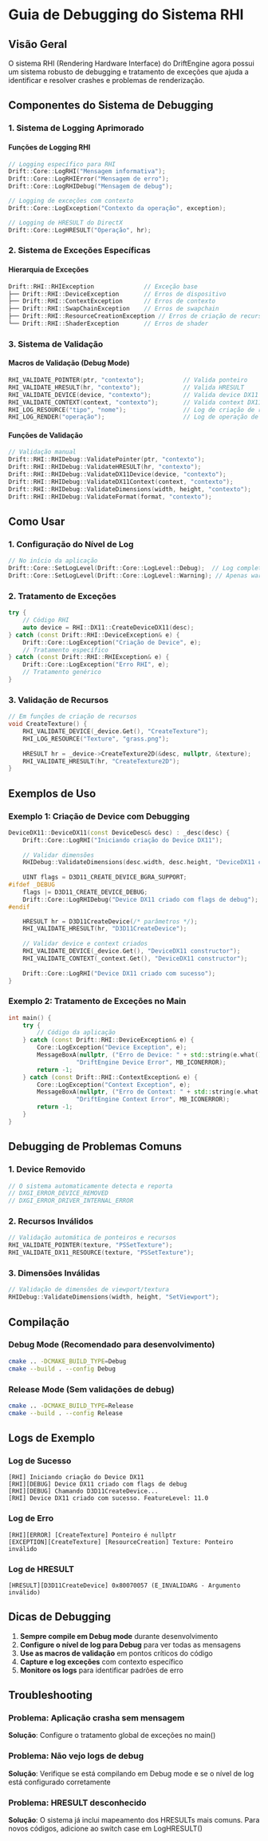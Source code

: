 # Guia de Debugging do Sistema RHI

## Visão Geral

O sistema RHI (Rendering Hardware Interface) do DriftEngine agora possui um sistema robusto de debugging e tratamento de exceções que ajuda a identificar e resolver crashes e problemas de renderização.

## Componentes do Sistema de Debugging

### 1. Sistema de Logging Aprimorado

#### Funções de Logging RHI
```cpp
// Logging específico para RHI
Drift::Core::LogRHI("Mensagem informativa");
Drift::Core::LogRHIError("Mensagem de erro");
Drift::Core::LogRHIDebug("Mensagem de debug");

// Logging de exceções com contexto
Drift::Core::LogException("Contexto da operação", exception);

// Logging de HRESULT do DirectX
Drift::Core::LogHRESULT("Operação", hr);
```

### 2. Sistema de Exceções Específicas

#### Hierarquia de Exceções
```cpp
Drift::RHI::RHIException              // Exceção base
├── Drift::RHI::DeviceException       // Erros de dispositivo
├── Drift::RHI::ContextException      // Erros de contexto
├── Drift::RHI::SwapChainException    // Erros de swapchain
├── Drift::RHI::ResourceCreationException // Erros de criação de recursos
└── Drift::RHI::ShaderException       // Erros de shader
```

### 3. Sistema de Validação

#### Macros de Validação (Debug Mode)
```cpp
RHI_VALIDATE_POINTER(ptr, "contexto");           // Valida ponteiro
RHI_VALIDATE_HRESULT(hr, "contexto");            // Valida HRESULT
RHI_VALIDATE_DEVICE(device, "contexto");         // Valida device DX11
RHI_VALIDATE_CONTEXT(context, "contexto");       // Valida context DX11
RHI_LOG_RESOURCE("tipo", "nome");                // Log de criação de recurso
RHI_LOG_RENDER("operação");                      // Log de operação de renderização
```

#### Funções de Validação
```cpp
// Validação manual
Drift::RHI::RHIDebug::ValidatePointer(ptr, "contexto");
Drift::RHI::RHIDebug::ValidateHRESULT(hr, "contexto");
Drift::RHI::RHIDebug::ValidateDX11Device(device, "contexto");
Drift::RHI::RHIDebug::ValidateDX11Context(context, "contexto");
Drift::RHI::RHIDebug::ValidateDimensions(width, height, "contexto");
Drift::RHI::RHIDebug::ValidateFormat(format, "contexto");
```

## Como Usar

### 1. Configuração do Nível de Log

```cpp
// No início da aplicação
Drift::Core::SetLogLevel(Drift::Core::LogLevel::Debug);  // Log completo
Drift::Core::SetLogLevel(Drift::Core::LogLevel::Warning); // Apenas warnings e erros
```

### 2. Tratamento de Exceções

```cpp
try {
    // Código RHI
    auto device = RHI::DX11::CreateDeviceDX11(desc);
} catch (const Drift::RHI::DeviceException& e) {
    Drift::Core::LogException("Criação de Device", e);
    // Tratamento específico
} catch (const Drift::RHI::RHIException& e) {
    Drift::Core::LogException("Erro RHI", e);
    // Tratamento genérico
}
```

### 3. Validação de Recursos

```cpp
// Em funções de criação de recursos
void CreateTexture() {
    RHI_VALIDATE_DEVICE(_device.Get(), "CreateTexture");
    RHI_LOG_RESOURCE("Texture", "grass.png");
    
    HRESULT hr = _device->CreateTexture2D(&desc, nullptr, &texture);
    RHI_VALIDATE_HRESULT(hr, "CreateTexture2D");
}
```

## Exemplos de Uso

### Exemplo 1: Criação de Device com Debugging

```cpp
DeviceDX11::DeviceDX11(const DeviceDesc& desc) : _desc(desc) {
    Drift::Core::LogRHI("Iniciando criação do Device DX11");
    
    // Validar dimensões
    RHIDebug::ValidateDimensions(desc.width, desc.height, "DeviceDX11 constructor");
    
    UINT flags = D3D11_CREATE_DEVICE_BGRA_SUPPORT;
#ifdef _DEBUG
    flags |= D3D11_CREATE_DEVICE_DEBUG;
    Drift::Core::LogRHIDebug("Device DX11 criado com flags de debug");
#endif

    HRESULT hr = D3D11CreateDevice(/* parâmetros */);
    RHI_VALIDATE_HRESULT(hr, "D3D11CreateDevice");
    
    // Validar device e context criados
    RHI_VALIDATE_DEVICE(_device.Get(), "DeviceDX11 constructor");
    RHI_VALIDATE_CONTEXT(_context.Get(), "DeviceDX11 constructor");
    
    Drift::Core::LogRHI("Device DX11 criado com sucesso");
}
```

### Exemplo 2: Tratamento de Exceções no Main

```cpp
int main() {
    try {
        // Código da aplicação
    } catch (const Drift::RHI::DeviceException& e) {
        Core::LogException("Device Exception", e);
        MessageBoxA(nullptr, ("Erro de Device: " + std::string(e.what())).c_str(),
                   "DriftEngine Device Error", MB_ICONERROR);
        return -1;
    } catch (const Drift::RHI::ContextException& e) {
        Core::LogException("Context Exception", e);
        MessageBoxA(nullptr, ("Erro de Context: " + std::string(e.what())).c_str(),
                   "DriftEngine Context Error", MB_ICONERROR);
        return -1;
    }
}
```

## Debugging de Problemas Comuns

### 1. Device Removido
```cpp
// O sistema automaticamente detecta e reporta
// DXGI_ERROR_DEVICE_REMOVED
// DXGI_ERROR_DRIVER_INTERNAL_ERROR
```

### 2. Recursos Inválidos
```cpp
// Validação automática de ponteiros e recursos
RHI_VALIDATE_POINTER(texture, "PSSetTexture");
RHI_VALIDATE_DX11_RESOURCE(texture, "PSSetTexture");
```

### 3. Dimensões Inválidas
```cpp
// Validação de dimensões de viewport/textura
RHIDebug::ValidateDimensions(width, height, "SetViewport");
```

## Compilação

### Debug Mode (Recomendado para desenvolvimento)
```bash
cmake .. -DCMAKE_BUILD_TYPE=Debug
cmake --build . --config Debug
```

### Release Mode (Sem validações de debug)
```bash
cmake .. -DCMAKE_BUILD_TYPE=Release
cmake --build . --config Release
```

## Logs de Exemplo

### Log de Sucesso
```
[RHI] Iniciando criação do Device DX11
[RHI][DEBUG] Device DX11 criado com flags de debug
[RHI][DEBUG] Chamando D3D11CreateDevice...
[RHI] Device DX11 criado com sucesso. FeatureLevel: 11.0
```

### Log de Erro
```
[RHI][ERROR] [CreateTexture] Ponteiro é nullptr
[EXCEPTION][CreateTexture] [ResourceCreation] Texture: Ponteiro inválido
```

### Log de HRESULT
```
[HRESULT][D3D11CreateDevice] 0x80070057 (E_INVALIDARG - Argumento inválido)
```

## Dicas de Debugging

1. **Sempre compile em Debug mode** durante desenvolvimento
2. **Configure o nível de log para Debug** para ver todas as mensagens
3. **Use as macros de validação** em pontos críticos do código
4. **Capture e log exceções** com contexto específico
5. **Monitore os logs** para identificar padrões de erro

## Troubleshooting

### Problema: Aplicação crasha sem mensagem
**Solução**: Configure o tratamento global de exceções no main()

### Problema: Não vejo logs de debug
**Solução**: Verifique se está compilando em Debug mode e se o nível de log está configurado corretamente

### Problema: HRESULT desconhecido
**Solução**: O sistema já inclui mapeamento dos HRESULTs mais comuns. Para novos códigos, adicione ao switch case em LogHRESULT() 